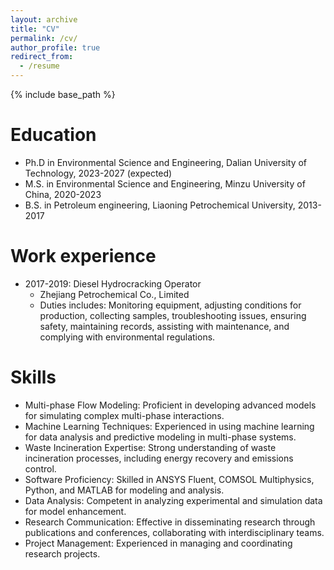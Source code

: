 ```yaml
---
layout: archive
title: "CV"
permalink: /cv/
author_profile: true
redirect_from:
  - /resume
---
```


{% include base_path %}

Education
======
* Ph.D in Environmental Science and Engineering, Dalian University of Technology, 2023-2027 (expected)
* M.S. in Environmental Science and Engineering, Minzu University of China, 2020-2023
* B.S. in Petroleum engineering, Liaoning Petrochemical University, 2013-2017

Work experience
======
* 2017-2019: Diesel Hydrocracking Operator
  * Zhejiang Petrochemical Co., Limited
  * Duties includes: Monitoring equipment, adjusting conditions for production, collecting samples, troubleshooting issues, ensuring safety, maintaining records, assisting with maintenance, and complying with environmental regulations.
   
Skills
======
* Multi-phase Flow Modeling: Proficient in developing advanced models for simulating complex multi-phase interactions.
* Machine Learning Techniques: Experienced in using machine learning for data analysis and predictive modeling in multi-phase systems.
* Waste Incineration Expertise: Strong understanding of waste incineration processes, including energy recovery and emissions control.
* Software Proficiency: Skilled in ANSYS Fluent, COMSOL Multiphysics, Python, and MATLAB for modeling and analysis.
* Data Analysis: Competent in analyzing experimental and simulation data for model enhancement.
* Research Communication: Effective in disseminating research through publications and conferences, collaborating with interdisciplinary teams.
* Project Management: Experienced in managing and coordinating research projects.
